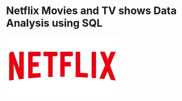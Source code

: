 # Netflix Movies and TV shows Data Analysis using SQL

![Netflix Logo](https://github.com/Himanshu-afk-gg/netflix_sql_project/blob/main/Netflix%20logo.png)
